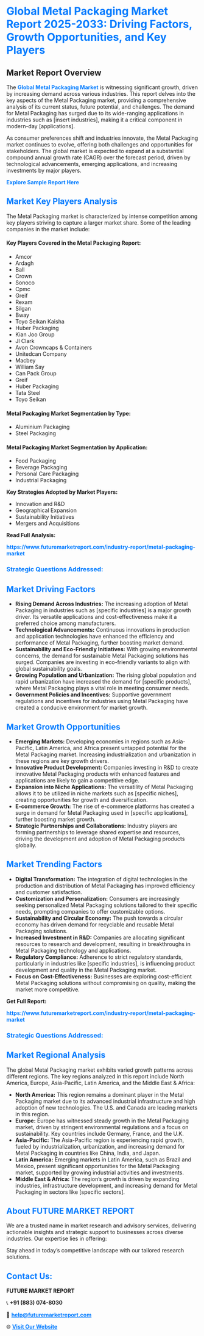 <h1 style="color: #007BFF;">Global Metal Packaging Market Report 2025-2033: Driving Factors, Growth Opportunities, and Key Players</h1>

<section id="overview">
<h2>Market Report Overview</h2>
<p>The <a href="https://www.futuremarketreport.com/industry-report/metal-packaging-market" style="color: #007BFF; text-decoration: none;"><strong>Global Metal Packaging Market</strong></a> is witnessing significant growth, driven by increasing demand across various industries. This report delves into the key aspects of the Metal Packaging market, providing a comprehensive analysis of its current status, future potential, and challenges. The demand for Metal Packaging has surged due to its wide-ranging applications in industries such as [insert industries], making it a critical component in modern-day [applications].</p>
<p>As consumer preferences shift and industries innovate, the Metal Packaging market continues to evolve, offering both challenges and opportunities for stakeholders. The global market is expected to expand at a substantial compound annual growth rate (CAGR) over the forecast period, driven by technological advancements, emerging applications, and increasing investments by major players.</p>
</section>

<section id="overview">
<p><a href="https://www.futuremarketreport.com/request-sample/reportId=30291" style="color: #007BFF; text-decoration: none;"><strong>Explore Sample Report Here</strong></a></p>
</section>

<section id="key-players">
<h2 style="color: #007BFF;">Market Key Players Analysis</h2>
<p>The Metal Packaging market is characterized by intense competition among key players striving to capture a larger market share. Some of the leading companies in the market include:</p>
<h4>Key Players Covered in the Metal Packaging Report:</h4>
<ul><li>Amcor</li><li>Ardagh</li><li>Ball</li><li>Crown</li><li>Sonoco</li><li>Cpmc</li><li>Greif</li><li>Rexam</li><li>Silgan</li><li>Bway</li><li>Toyo Seikan Kaisha</li><li>Huber Packaging</li><li>Kian Joo Group</li><li>Jl Clark</li><li>Avon Crowncaps &amp; Containers</li><li>Unitedcan Company</li><li>Macbey</li><li>William Say</li><li>Can Pack Group</li><li>Greif</li><li>Huber Packaging</li><li>Tata Steel</li><li>Toyo Seikan</li></ul>
<h4>Metal Packaging Market Segmentation by Type:</h4>
<ul><li>Aluminium Packaging</li><li>Steel Packaging</li></ul>

<h4>Metal Packaging Market Segmentation by Application:</h4>
<ul><li>Food Packaging</li><li>Beverage Packaging</li><li>Personal Care Packaging</li><li>Industrial Packaging</li></ul>
<p><strong>Key Strategies Adopted by Market Players:</strong></p>
<ul>
<li>Innovation and R&D</li>
<li>Geographical Expansion</li>
<li>Sustainability Initiatives</li>
<li>Mergers and Acquisitions</li>
</ul>
</section>

<section>
<p><strong>Read Full Analysis: </strong></p><a href="https://www.futuremarketreport.com/industry-report/metal-packaging-market" style="color: #007BFF; text-decoration: none;"><strong>https://www.futuremarketreport.com/industry-report/metal-packaging-market</strong></a>
<h3 style="color: #007BFF;">Strategic Questions Addressed:</h3>
</section>

<section id="driving-factors">
<h2 style="color: #007BFF;">Market Driving Factors</h2>
<ul>
<li><strong>Rising Demand Across Industries:</strong> The increasing adoption of Metal Packaging in industries such as [specific industries] is a major growth driver. Its versatile applications and cost-effectiveness make it a preferred choice among manufacturers.</li>
<li><strong>Technological Advancements:</strong> Continuous innovations in production and application technologies have enhanced the efficiency and performance of Metal Packaging, further boosting market demand.</li>
<li><strong>Sustainability and Eco-Friendly Initiatives:</strong> With growing environmental concerns, the demand for sustainable Metal Packaging solutions has surged. Companies are investing in eco-friendly variants to align with global sustainability goals.</li>
<li><strong>Growing Population and Urbanization:</strong> The rising global population and rapid urbanization have increased the demand for [specific products], where Metal Packaging plays a vital role in meeting consumer needs.</li>
<li><strong>Government Policies and Incentives:</strong> Supportive government regulations and incentives for industries using Metal Packaging have created a conducive environment for market growth.</li>
</ul>
</section>

<section id="growth-opportunities">
<h2 style="color: #007BFF;">Market Growth Opportunities</h2>
<ul>
<li><strong>Emerging Markets:</strong> Developing economies in regions such as Asia-Pacific, Latin America, and Africa present untapped potential for the Metal Packaging market. Increasing industrialization and urbanization in these regions are key growth drivers.</li>
<li><strong>Innovative Product Development:</strong> Companies investing in R&D to create innovative Metal Packaging products with enhanced features and applications are likely to gain a competitive edge.</li>
<li><strong>Expansion into Niche Applications:</strong> The versatility of Metal Packaging allows it to be utilized in niche markets such as [specific niches], creating opportunities for growth and diversification.</li>
<li><strong>E-commerce Growth:</strong> The rise of e-commerce platforms has created a surge in demand for Metal Packaging used in [specific applications], further boosting market growth.</li>
<li><strong>Strategic Partnerships and Collaborations:</strong> Industry players are forming partnerships to leverage shared expertise and resources, driving the development and adoption of Metal Packaging products globally.</li>
</ul>
</section>

<section id="trending-factors">
<h2 style="color: #007BFF;">Market Trending Factors</h2>
<ul>
<li><strong>Digital Transformation:</strong> The integration of digital technologies in the production and distribution of Metal Packaging has improved efficiency and customer satisfaction.</li>
<li><strong>Customization and Personalization:</strong> Consumers are increasingly seeking personalized Metal Packaging solutions tailored to their specific needs, prompting companies to offer customizable options.</li>
<li><strong>Sustainability and Circular Economy:</strong> The push towards a circular economy has driven demand for recyclable and reusable Metal Packaging solutions.</li>
<li><strong>Increased Investment in R&D:</strong> Companies are allocating significant resources to research and development, resulting in breakthroughs in Metal Packaging technology and applications.</li>
<li><strong>Regulatory Compliance:</strong> Adherence to strict regulatory standards, particularly in industries like [specific industries], is influencing product development and quality in the Metal Packaging market.</li>
<li><strong>Focus on Cost-Effectiveness:</strong> Businesses are exploring cost-efficient Metal Packaging solutions without compromising on quality, making the market more competitive.</li>
</ul>
</section>

<section>
<p><strong>Get Full Report: </strong></p><a href="https://www.futuremarketreport.com/industry-report/metal-packaging-market" style="color: #007BFF; text-decoration: none;"><strong>https://www.futuremarketreport.com/industry-report/metal-packaging-market</strong></a>
<h3 style="color: #007BFF;">Strategic Questions Addressed:</h3>
</section>


<section id="regional-analysis">
<h2 style="color: #007BFF;">Market Regional Analysis</h2>
<p>The global Metal Packaging market exhibits varied growth patterns across different regions. The key regions analyzed in this report include North America, Europe, Asia-Pacific, Latin America, and the Middle East & Africa:</p>
<ul>
<li><strong>North America:</strong> This region remains a dominant player in the Metal Packaging market due to its advanced industrial infrastructure and high adoption of new technologies. The U.S. and Canada are leading markets in this region.</li>
<li><strong>Europe:</strong> Europe has witnessed steady growth in the Metal Packaging market, driven by stringent environmental regulations and a focus on sustainability. Key countries include Germany, France, and the U.K.</li>
<li><strong>Asia-Pacific:</strong> The Asia-Pacific region is experiencing rapid growth, fueled by industrialization, urbanization, and increasing demand for Metal Packaging in countries like China, India, and Japan.</li>
<li><strong>Latin America:</strong> Emerging markets in Latin America, such as Brazil and Mexico, present significant opportunities for the Metal Packaging market, supported by growing industrial activities and investments.</li>
<li><strong>Middle East & Africa:</strong> The region’s growth is driven by expanding industries, infrastructure development, and increasing demand for Metal Packaging in sectors like [specific sectors].</li>
</ul>
</section>

<footer>
<h2 style="color: #007BFF;">About FUTURE MARKET REPORT</h2>
<p>We are a trusted name in market research and advisory services, delivering actionable insights and strategic support to businesses across diverse industries. Our expertise lies in offering:</p>

<p>Stay ahead in today’s competitive landscape with our tailored research solutions.</p>

<h2 style="color: #007BFF;">Contact Us:</h2>
<p><strong>FUTURE MARKET REPORT</strong></p>
<p>📞 <strong>+91 (883) 074-8030</strong></p>
<p>📧 <strong><a href="mailto:help@futuremarketreport.com" style="color: #007BFF;">help@futuremarketreport.com</a></strong></p>
<p>🌐 <strong><a href="https://www.futuremarketreport.com/" style="color: #007BFF;">Visit Our Website</a></strong></p>
</footer>